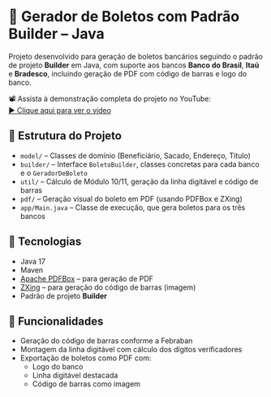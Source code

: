 # 💸 Gerador de Boletos com Padrão Builder – Java

Projeto desenvolvido para geração de boletos bancários seguindo o padrão de projeto **Builder** em Java, com suporte aos bancos **Banco do Brasil**, **Itaú** e **Bradesco**, incluindo geração de PDF com código de barras e logo do banco.

📽️ Assista à demonstração completa do projeto no YouTube:  
[▶️ Clique aqui para ver o vídeo](https://youtu.be/5F9toxvf7HA)

## 🧱 Estrutura do Projeto

- `model/` – Classes de domínio (Beneficiário, Sacado, Endereço, Título)
- `builder/` – Interface `BoletoBuilder`, classes concretas para cada banco e o `GeradorDeBoleto`
- `util/` – Cálculo de Módulo 10/11, geração da linha digitável e código de barras
- `pdf/` – Geração visual do boleto em PDF (usando PDFBox e ZXing)
- `app/Main.java` – Classe de execução, que gera boletos para os três bancos

## 🧰 Tecnologias

- Java 17
- Maven
- [Apache PDFBox](https://pdfbox.apache.org/) – para geração de PDF
- [ZXing](https://github.com/zxing/zxing) – para geração do código de barras (imagem)
- Padrão de projeto **Builder**

## 📄 Funcionalidades

- Geração do código de barras conforme a Febraban
- Montagem da linha digitável com cálculo dos dígitos verificadores
- Exportação de boletos como PDF com:
    - Logo do banco
    - Linha digitável destacada
    - Código de barras como imagem


